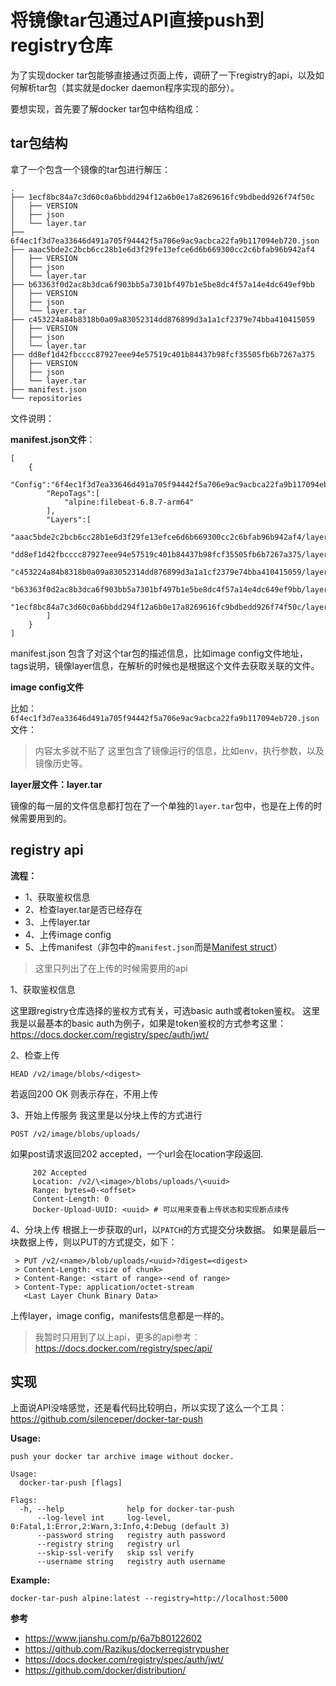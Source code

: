 # 将镜像tar包通过API直接push到registry仓库


为了实现docker tar包能够直接通过页面上传，调研了一下registry的api，以及如何解析tar包（其实就是docker daemon程序实现的部分）。

要想实现，首先要了解docker tar包中结构组成：
## tar包结构
拿了一个包含一个镜像的tar包进行解压：

```
.
├── 1ecf8bc84a7c3d60c0a6bbdd294f12a6b0e17a8269616fc9bdbedd926f74f50c
│   ├── VERSION
│   ├── json
│   └── layer.tar
├── 6f4ec1f3d7ea33646d491a705f94442f5a706e9ac9acbca22fa9b117094eb720.json
├── aaac5bde2c2bcb6cc28b1e6d3f29fe13efce6d6b669300cc2c6bfab96b942af4
│   ├── VERSION
│   ├── json
│   └── layer.tar
├── b63363f0d2ac8b3dca6f903bb5a7301bf497b1e5be8dc4f57a14e4dc649ef9bb
│   ├── VERSION
│   ├── json
│   └── layer.tar
├── c453224a84b8318b0a09a83052314dd876899d3a1a1cf2379e74bba410415059
│   ├── VERSION
│   ├── json
│   └── layer.tar
├── dd8ef1d42fbcccc87927eee94e57519c401b84437b98fcf35505fb6b7267a375
│   ├── VERSION
│   ├── json
│   └── layer.tar
├── manifest.json
└── repositories
```
文件说明：

**manifest.json文件**：

```
[
    {
        "Config":"6f4ec1f3d7ea33646d491a705f94442f5a706e9ac9acbca22fa9b117094eb720.json",
        "RepoTags":[
            "alpine:filebeat-6.8.7-arm64"
        ],
        "Layers":[
            "aaac5bde2c2bcb6cc28b1e6d3f29fe13efce6d6b669300cc2c6bfab96b942af4/layer.tar",
            "dd8ef1d42fbcccc87927eee94e57519c401b84437b98fcf35505fb6b7267a375/layer.tar",
            "c453224a84b8318b0a09a83052314dd876899d3a1a1cf2379e74bba410415059/layer.tar",
            "b63363f0d2ac8b3dca6f903bb5a7301bf497b1e5be8dc4f57a14e4dc649ef9bb/layer.tar",
            "1ecf8bc84a7c3d60c0a6bbdd294f12a6b0e17a8269616fc9bdbedd926f74f50c/layer.tar"
        ]
    }
]
```
manifest.json 包含了对这个tar包的描述信息，比如image config文件地址，tags说明，镜像layer信息，在解析的时候也是根据这个文件去获取关联的文件。

**image config文件**

比如：`6f4ec1f3d7ea33646d491a705f94442f5a706e9ac9acbca22fa9b117094eb720.json`文件：
>内容太多就不贴了
这里包含了镜像运行的信息，比如env，执行参数，以及镜像历史等。

**layer层文件：layer.tar**

镜像的每一层的文件信息都打包在了一个单独的`layer.tar`包中，也是在上传的时候需要用到的。

## registry api

**流程：**

- 1、获取鉴权信息
- 2、检查layer.tar是否已经存在
- 3、上传layer.tar
- 4、上传image config
- 5、上传manifest（非包中的`manifest.json`而是[Manifest struct](https://github.com/docker/distribution/blob/master/manifest/schema2/manifest.go#L63)）

> 这里只列出了在上传的时候需要用的api

1、获取鉴权信息

这里跟registry仓库选择的鉴权方式有关，可选basic auth或者token鉴权。
这里我是以最基本的basic auth为例子，如果是token鉴权的方式参考这里：
https://docs.docker.com/registry/spec/auth/jwt/

2、检查上传

```
HEAD /v2/image/blobs/<digest>
```
若返回200 OK 则表示存在，不用上传


3、开始上传服务
我这里是以分块上传的方式进行

```
POST /v2/image/blobs/uploads/
```
如果post请求返回202 accepted，一个url会在location字段返回.

```
     202 Accepted
     Location: /v2/\<image>/blobs/uploads/\<uuid>
     Range: bytes=0-<offset>
     Content-Length: 0
     Docker-Upload-UUID: <uuid> # 可以用来查看上传状态和实现断点续传
```
4、分块上传
根据上一步获取的url，以`PATCH`的方式提交分块数据。
如果是最后一块数据上传，则以PUT的方式提交，如下：

```
 > PUT /v2/<name>/blob/uploads/<uuid>?digest=<digest>
 > Content-Length: <size of chunk>
 > Content-Range: <start of range>-<end of range>
 > Content-Type: application/octet-stream
   <Last Layer Chunk Binary Data>
```
上传layer，image config，manifests信息都是一样的。

> 我暂时只用到了以上api，更多的api参考：https://docs.docker.com/registry/spec/api/

## 实现
上面说API没啥感觉，还是看代码比较明白，所以实现了这么一个工具：[https://github.com/silenceper/docker-tar-push
](https://github.com/silenceper/docker-tar-push
)

**Usage:**

```
push your docker tar archive image without docker.

Usage:
  docker-tar-push [flags]

Flags:
  -h, --help              help for docker-tar-push
      --log-level int     log-level, 0:Fatal,1:Error,2:Warn,3:Info,4:Debug (default 3)
      --password string   registry auth password
      --registry string   registry url
      --skip-ssl-verify   skip ssl verify
      --username string   registry auth username
```

**Example:**

```
docker-tar-push alpine:latest --registry=http://localhost:5000
```

**参考**

- https://www.jianshu.com/p/6a7b80122602
- https://github.com/Razikus/dockerregistrypusher
- https://docs.docker.com/registry/spec/auth/jwt/
- https://github.com/docker/distribution/
